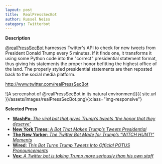 ```yaml
---
layout: post
title:  RealPressSecBot
author: Russel Neiss
category: Twitterbot
---
```

**Description**

[@realPressSecBot](http://www.twitter.com/realPressSecBot) harnesses Twitter's API to check for new tweets from President Donald Trump every 5 minutes. If it finds one, it transforms it using some Python code into the "correct" presidential statement format, thus giving his statements the proper honor befitting the highest office of the land. The properly styled presidential statements are then reposted back to the social media platform.

<http://www.twitter.com/realPressSecBot>

![A screenshot of @realPressSecBot in its natural environment]({{ site.url }}/assets/images/realPressSecBot.png){:class="img-responsive"}

**Selected Press**

- [**WashPo**: _The viral bot that gives Trump’s tweets ‘the honor that they deserve’_](https://www.washingtonpost.com/news/the-intersect/wp/2017/06/05/the-viral-bot-that-gives-trumps-tweets-the-honor-that-they-deserve/)
- [**New York Times**: _A Bot That Makes Trump’s Tweets Presidential_](https://www.nytimes.com/2017/10/15/business/media/trump-twitter-bots.html)
- [**The New Yorker**: _The Twitter Bot Made for Trump’s “WITCH HUNT!” Moments_](https://www.newyorker.com/current/real-press-sec-bot)
- [**Wired**: _This Bot Turns Trump Tweets Into Official POTUS Pronouncements_](https://www.wired.com/2017/06/trump-press-sec-twitter-bot/)
- [**Vox**: _A Twitter bot is taking Trump more seriously than his own staff_](https://www.vox.com/2017/6/6/15745954/trump-twitter-bot)

